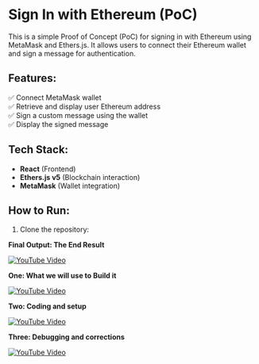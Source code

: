 # Sign In with Ethereum (PoC)

This is a simple Proof of Concept (PoC) for signing in with Ethereum using MetaMask and Ethers.js. It allows users to connect their Ethereum wallet and sign a message for authentication.

## Features:
✅ Connect MetaMask wallet  
✅ Retrieve and display user Ethereum address  
✅ Sign a custom message using the wallet  
✅ Display the signed message  

## Tech Stack:
- **React** (Frontend)
- **Ethers.js v5** (Blockchain interaction)
- **MetaMask** (Wallet integration)

## How to Run:
1. Clone the repository:



**Final Output: The End Result**

[![YouTube Video](https://img.youtube.com/vi/SN41F9aCKOk/0.jpg)](https://youtu.be/SN41F9aCKOk)



**One: What we will use to Build it**  

[![YouTube Video](https://img.youtube.com/vi/nUtodJKmPUo/0.jpg)](https://youtu.be/nUtodJKmPUo)


 **Two: Coding and setup**  
 
 [![YouTube Video](https://img.youtube.com/vi/qj_wn2224U/0.jpg)](https://youtu.be/-qj_wn2224U)



**Three: Debugging and corrections**  

[![YouTube Video](https://img.youtube.com/vi/SN41F9aCKOk/0.jpg)](https://youtu.be/SN41F9aCKOk)




     
